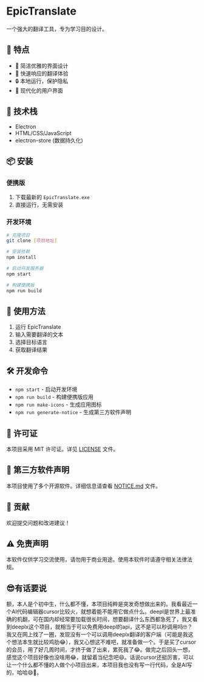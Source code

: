 # EpicTranslate

一个强大的翻译工具，专为学习目的设计。

## 🌟 特点

- 🎯 简洁优雅的界面设计
- 🚀 快速响应的翻译体验
- 🔒 本地运行，保护隐私
- 📱 现代化的用户界面

## 🔧 技术栈

- Electron
- HTML/CSS/JavaScript
- electron-store (数据持久化)

## 📦 安装

### 便携版

1. 下载最新的 `EpicTranslate.exe`
2. 直接运行，无需安装

### 开发环境

```bash
# 克隆项目
git clone [项目地址]

# 安装依赖
npm install

# 启动开发服务器
npm start

# 构建便携版
npm run build
```

## 🚀 使用方法

1. 运行 EpicTranslate
2. 输入需要翻译的文本
3. 选择目标语言
4. 获取翻译结果

## 🛠️ 开发命令

- `npm start` - 启动开发环境
- `npm run build` - 构建便携版应用
- `npm run make-icons` - 生成应用图标
- `npm run generate-notice` - 生成第三方软件声明

## 📄 许可证

本项目采用 MIT 许可证。详见 [LICENSE](LICENSE) 文件。

## 📝 第三方软件声明

本项目使用了多个开源软件。详细信息请查看 [NOTICE.md](NOTICE.md) 文件。

## 🤝 贡献

欢迎提交问题和改进建议！

## ⚠️ 免责声明

本软件仅供学习交流使用，请勿用于商业用途。使用本软件时请遵守相关法律法规。 

## 😎有话要说

额，本人是个初中生，什么都不懂，本项目纯粹是突发奇想做出来的。我看最近一个AI代码编辑器cursor比较火，就想着能不能用它做点什么。deepl是世界上最准确的机翻，可在国内却经常要加载很长时间，想要翻译什么东西都急死了，我又看到deeplx这个项目，就相当于可以免费用deepl的api，这不是可以秒调用吗🤓？我又在网上找了一圈，发现没有一个可以调用deeplx翻译的客户端（可能是我这个想法本生就比较鸡肋😂），我又心想这不难吧，就准备做一个。于是买了cursor的会员，用了好几周时间，才终于做了出来，累死我了😂。做完之后回头一想，感觉这个项目好像也没啥用😂，就留着当纪念吧😄。话说cursor还挺厉害，可以让一个什么都不懂的人做个小项目出来，本项目我也没有写一行代码，全是AI写的，哈哈😄🥳。

